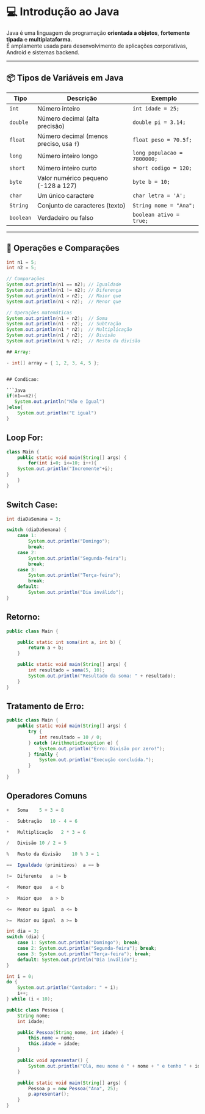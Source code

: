 # 💻 Introdução ao Java

Java é uma linguagem de programação **orientada a objetos**, **fortemente tipada** e **multiplataforma**.  
É amplamente usada para desenvolvimento de aplicações corporativas, Android e sistemas backend.

---

## 📦 Tipos de Variáveis em Java

| Tipo      | Descrição                                 | Exemplo                    |
|------------|-------------------------------------------|-----------------------------|
| `int`     | Número inteiro                            | `int idade = 25;`          |
| `double`  | Número decimal (alta precisão)            | `double pi = 3.14;`        |
| `float`   | Número decimal (menos preciso, usa `f`)   | `float peso = 70.5f;`      |
| `long`    | Número inteiro longo                      | `long populacao = 7800000;`|
| `short`   | Número inteiro curto                      | `short codigo = 120;`      |
| `byte`    | Valor numérico pequeno (-128 a 127)       | `byte b = 10;`             |
| `char`    | Um único caractere                        | `char letra = 'A';`        |
| `String`  | Conjunto de caracteres (texto)            | `String nome = "Ana";`     |
| `boolean` | Verdadeiro ou falso                       | `boolean ativo = true;`    |

---

## 🔢 Operações e Comparações

```java
int n1 = 5;
int n2 = 5;

// Comparações
System.out.println(n1 == n2); // Igualdade
System.out.println(n1 != n2); // Diferença
System.out.println(n1 > n2);  // Maior que
System.out.println(n1 < n2);  // Menor que

// Operações matemáticas
System.out.println(n1 + n2);  // Soma
System.out.println(n1 - n2);  // Subtração
System.out.println(n1 * n2);  // Multiplicação
System.out.println(n1 / n2);  // Divisão
System.out.println(n1 % n2);  // Resto da divisão

## Array:

- int[] array = { 1, 2, 3, 4, 5 };


## Condicao:

```Java
if(n1==n2){
   System.out.println("Não e Igual")
}else{
    System.out.println("E igual")
}
```
## Loop For:

```Java
class Main {
    public static void main(String[] args) {
        for(int i=0; i<=10; i++){
    System.out.println("Incremente"+i);
}
    }
}
```

## Switch Case:

```Java
int diaDaSemana = 3;

switch (diaDaSemana) {
    case 1:
        System.out.println("Domingo");
        break;
    case 2:
        System.out.println("Segunda-feira");
        break;
    case 3:
        System.out.println("Terça-feira");
        break;
    default:
        System.out.println("Dia inválido");
}

```

## Retorno:

```Java
public class Main {

    public static int soma(int a, int b) {
        return a + b;
    }

    public static void main(String[] args) {
        int resultado = soma(5, 10);
        System.out.println("Resultado da soma: " + resultado);
    }
}
```

## Tratamento de Erro:

```Java
public class Main {
    public static void main(String[] args) {
        try {
            int resultado = 10 / 0;
        } catch (ArithmeticException e) {
            System.out.println("Erro: Divisão por zero!");
        } finally {
            System.out.println("Execução concluída.");
        }
    }
}
```

## Operadores Comuns
```Java
+	Soma	5 + 3 = 8

-	Subtração	10 - 4 = 6

*	Multiplicação	2 * 3 = 6

/	Divisão	10 / 2 = 5

%	Resto da divisão	10 % 3 = 1

==	Igualdade (primitivos)	a == b

!=	Diferente	a != b

<	Menor que	a < b

>	Maior que	a > b

<=	Menor ou igual	a <= b

>=	Maior ou igual	a >= b
```

```Java
int dia = 3;
switch (dia) {
    case 1: System.out.println("Domingo"); break;
    case 2: System.out.println("Segunda-feira"); break;
    case 3: System.out.println("Terça-feira"); break;
    default: System.out.println("Dia inválido");
}
```

```Java
int i = 0;
do {
    System.out.println("Contador: " + i);
    i++;
} while (i < 10);
```

```Java
public class Pessoa {
    String nome;
    int idade;

    public Pessoa(String nome, int idade) {
        this.nome = nome;
        this.idade = idade;
    }

    public void apresentar() {
        System.out.println("Olá, meu nome é " + nome + " e tenho " + idade + " anos.");
    }

    public static void main(String[] args) {
        Pessoa p = new Pessoa("Ana", 25);
        p.apresentar();
    }
}
```

